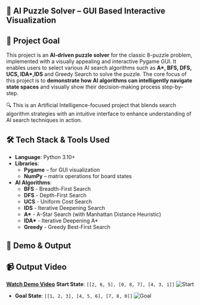 ## 🧩 AI Puzzle Solver – GUI Based Interactive Visualization

## 📌 Project Goal
This project is an **AI-driven puzzle solver** for the classic 8-puzzle problem, implemented with a visually appealing and interactive Pygame GUI. It enables users to select various AI search algorithms such as **A\*, BFS, DFS, UCS, IDA\*,IDS** and Greedy Search to solve the puzzle. The core focus of this project is to **demonstrate how AI algorithms can intelligently navigate state spaces** and visually show their decision-making process step-by-step.

  🔍 This is an Artificial Intelligence-focused project that blends search algorithm strategies with an intuitive interface to enhance understanding of AI search  techniques in action.

## 🛠️ Tech Stack & Tools Used
- **Language**: Python 3.10+
- **Libraries**:
  - **Pygame** – for GUI visualization
  - **NumPy** – matrix operations for board states
- **AI Algorithms**:
  - **BFS** - Breadth-First Search
  - **DFS** - Depth-First Search
  - **UCS** - Uniform Cost Search
  - **IDS** - Iterative Deepening Search
  - **A\*** - A-Star Search (with Manhattan Distance Heuristic)
  - **IDA\*** - Iterative Deepening A*
  - **Greedy** - Greedy Best-First Search

## 🎥 Demo & Output
## 📹 Output Video

**[Watch Demo Video](https://github.com/user-attachments/assets/video.gif)**
**Start State**: `[[2, 6, 5], [0, 8, 7], [4, 3, 1]]`
  ![Start](https://github.com/user-attachments/assets/solution.ng)

- **Goal State**: `[[1, 2, 3], [4, 5, 6], [7, 8, 0]]`
  ![Goal](https://github.com/user-attachments/assets/solution1.png)



